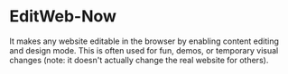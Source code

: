 # EditWeb-Now
It makes any website editable in the browser by enabling content editing and design mode. This is often used for fun, demos, or temporary visual changes (note: it doesn't actually change the real website for others).
